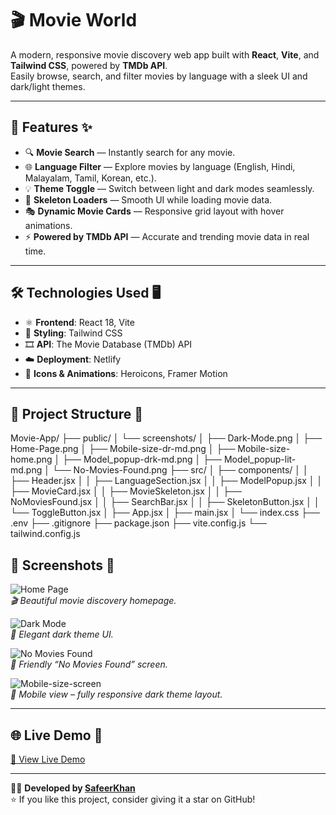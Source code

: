 # 🎬 Movie World

A modern, responsive movie discovery web app built with **React**, **Vite**, and **Tailwind CSS**, powered by **TMDb API**.  
Easily browse, search, and filter movies by language with a sleek UI and dark/light themes.

---

## 🚀 Features ✨

- 🔍 **Movie Search** — Instantly search for any movie.  
- 🌐 **Language Filter** — Explore movies by language (English, Hindi, Malayalam, Tamil, Korean, etc.).  
- 💡 **Theme Toggle** — Switch between light and dark modes seamlessly.  
- 🧩 **Skeleton Loaders** — Smooth UI while loading movie data.  
- 🎭 **Dynamic Movie Cards** — Responsive grid layout with hover animations.  
- ⚡ **Powered by TMDb API** — Accurate and trending movie data in real time.  

---

## 🛠️ Technologies Used 🖥️

- ⚛️ **Frontend**: React 18, Vite  
- 🎨 **Styling**: Tailwind CSS  
- 🎞️ **API**: The Movie Database (TMDb) API  
- ☁️ **Deployment**: Netlify  
- 🧱 **Icons & Animations**: Heroicons, Framer Motion  

---

## 📂 Project Structure 📁

Movie-App/
├── public/
│   └── screenshots/
│       ├── Dark-Mode.png
│       ├── Home-Page.png
│       ├── Mobile-size-dr-md.png
│       ├── Mobile-size-home.png
│       ├── Model_popup-drk-md.png
│       ├── Model_popup-lit-md.png
│       └── No-Movies-Found.png
├── src/
│   ├── components/
│   │   ├── Header.jsx
│   │   ├── LanguageSection.jsx
│   │   ├── ModelPopup.jsx
│   │   ├── MovieCard.jsx
│   │   ├── MovieSkeleton.jsx
│   │   ├── NoMoviesFound.jsx
│   │   ├── SearchBar.jsx
│   │   ├── SkeletonButton.jsx
│   │   └── ToggleButton.jsx
│   ├── App.jsx
│   ├── main.jsx
│   └── index.css
├── .env
├── .gitignore
├── package.json
├── vite.config.js
└── tailwind.config.js

## 📸 Screenshots 🌟

![Home Page](/screenshots/Home-Page.png)  
*🎬 Beautiful movie discovery homepage.*

![Dark Mode](/screenshots/Dark-Model.png)  
*🌙 Elegant dark theme UI.*

![No Movies Found](/screenshots/No-Movies-Found.png)  
*🚫 Friendly “No Movies Found” screen.*

![Mobile-size-screen](/screenshots/Mobile-size-home.png)  
*📱 Mobile view – fully responsive dark theme layout.*

---

## 🌐 Live Demo 🌈

[🎥 View Live Demo](https://movie-worldz.netlify.app/)

---
👨‍💻 **Developed by [SafeerKhan](https://github.com/safeer2413)**  
⭐ If you like this project, consider giving it a star on GitHub!